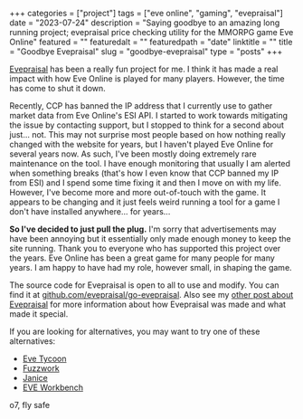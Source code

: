 +++
categories = ["project"]
tags = ["eve online", "gaming", "evepraisal"]
date = "2023-07-24"
description = "Saying goodbye to an amazing long running project; evepraisal price checking utility for the MMORPG game Eve Online"
featured = ""
featuredalt = ""
featuredpath = "date"
linktitle = ""
title = "Goodbye Evepraisal"
slug = "goodbye-evepraisal"
type = "posts"
+++

[Evepraisal](/posts/evepraisal.com/) has been a really fun project for me. I think it has made a real impact with how Eve Online is played for many players. However, the time has come to shut it down.

Recently, CCP has banned the IP address that I currently use to gather market data from Eve Online's ESI API. I started to work towards mitigating the issue by contacting support, but I stopped to think for a second about just... not. This may not surprise most people based on how nothing really changed with the website for years, but I haven't played Eve Online for several years now. As such, I've been mostly doing extremely rare maintenance on the tool. I have enough monitoring that usually I am alerted when something breaks (that's how I even know that CCP banned my IP from ESI) and I spend some time fixing it and then I move on with my life. However, I've become more and more out-of-touch with the game. It appears to be changing and it just feels weird running a tool for a game I don't have installed anywhere... for years...

**So I've decided to just pull the plug.** I'm sorry that advertisements may have been annoying but it essentially only made enough money to keep the site running. Thank you to everyone who has supported this project over the years. Eve Online has been a great game for many people for many years. I am happy to have had my role, however small, in shaping the game.

The source code for Evepraisal is open to all to use and modify. You can find it at [github.com/evepraisal/go-evepraisal](https://github.com/evepraisal/go-evepraisal). Also see my [other post about Evepraisal](/posts/evepraisal.com/) for more information about how Evepraisal was made and what made it special.

If you are looking for alternatives, you may want to try one of these alternatives:

- [Eve Tycoon](https://evetycoon.com/appraisal)
- [Fuzzwork](https://market.fuzzwork.co.uk/appraisal/)
- [Janice](https://janice.e-351.com/)
- [EVE Workbench](https://www.eveworkbench.com/tools/appraisal)

o7, fly safe
